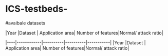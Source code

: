 # ICS-testbeds-

#avaibale datasets

|Year	|Dataset |	Application area|  Number of features|Normal/ attack ratio|

|----|------------|----------|----------|-----------|
|Year |Dataset | Application area| Number of features|Normal/ attack ratio|
